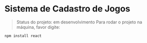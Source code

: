 # Sistema de Cadastro de Jogos

> Status do projeto: em desenvolvimento
Para rodar o projeto na máquina, favor digite:
```
npm install react
```
